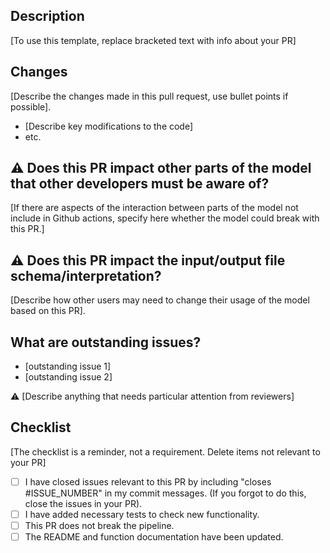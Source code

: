 ## Description

[To use this template, replace bracketed text with info about your PR]

## Changes
[Describe the changes made in this pull request, use bullet points if possible].

* [Describe key modifications to the code]
* etc.

## ⚠ Does this PR impact other parts of the model that other developers must be aware of?
[If there are aspects of the interaction between parts of the model not include in Github actions, specify here whether the model could break with this PR.]

## ⚠ Does this PR impact the input/output file schema/interpretation?
[Describe how other users may need to change their usage of the model based on this PR].

## What are outstanding issues?
* [outstanding issue 1]
* [outstanding issue 2]

⚠️ [Describe anything that needs particular attention from reviewers]
## Checklist
[The checklist is a reminder, not a requirement. Delete items not relevant to your PR]

- [ ] I have closed issues relevant to this PR by including "closes #ISSUE_NUMBER" in my commit messages. (If you forgot to do this, close the issues in your PR).
- [ ] I have added necessary tests to check new functionality.
- [ ] This PR does not break the pipeline.
- [ ] The README and function documentation have been updated.
